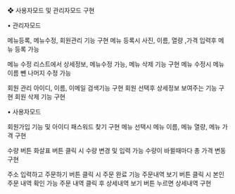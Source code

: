 
❖ 사용자모드 및 관리자모드 구현

• 관리자모드

메뉴등록, 메뉴수정, 회원관리 기능 구현
메뉴 등록시 사진, 이름, 열량 ,가격 입력후 메뉴 등록 가능

메뉴 수정 리스트에서 상세정보, 메뉴수정 가능, 메뉴 삭제 기능 구현
메뉴 수정시 메뉴이름 뺀 나머지 수정 가능

회원 관리 아이디, 이름, 이메일 검색기능 구현
회원 선택후 상세정보 보여주는 기능 구현
회원 삭제 기능 구현

• 사용자모드

회원가입 기능 및 아이디 패스워드 찾기 구현
메뉴 선택시 메뉴 이름, 메뉴 열량, 메뉴 가격 구현

수량 버튼 화살표 버튼 클릭 시 수량 변경 및 입력 가능
수량이 바뀔때마다 총 가격 변동 구현

주소 입력하고 주문하기 버튼 클릭 시 주문 완료 기능
주문내역 보기 버튼 클릭 시 본인 주문 내역 확인 가능
주문 내역 클릭 후 상세내역 보기 버튼 누르면 상세내역 구현
